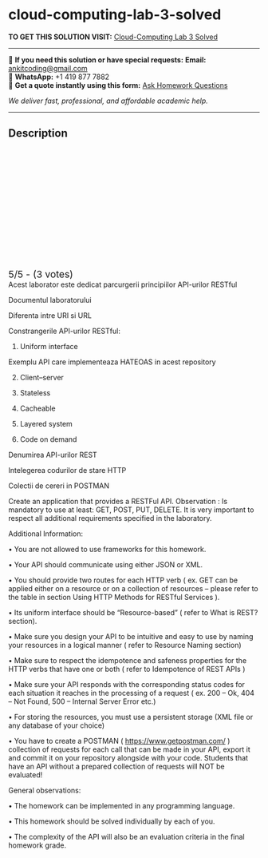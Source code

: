 # cloud-computing-lab-3-solved
**TO GET THIS SOLUTION VISIT:** [Cloud-Computing Lab 3 Solved](https://www.ankitcodinghub.com/product/cloud-computing-laborator-3-solved/)


---

📩 **If you need this solution or have special requests:** **Email:** ankitcoding@gmail.com  
📱 **WhatsApp:** +1 419 877 7882  
📄 **Get a quote instantly using this form:** [Ask Homework Questions](https://www.ankitcodinghub.com/services/ask-homework-questions/)

*We deliver fast, professional, and affordable academic help.*

---

<h2>Description</h2>



<div class="kk-star-ratings kksr-auto kksr-align-center kksr-valign-top" data-payload="{&quot;align&quot;:&quot;center&quot;,&quot;id&quot;:&quot;117666&quot;,&quot;slug&quot;:&quot;default&quot;,&quot;valign&quot;:&quot;top&quot;,&quot;ignore&quot;:&quot;&quot;,&quot;reference&quot;:&quot;auto&quot;,&quot;class&quot;:&quot;&quot;,&quot;count&quot;:&quot;3&quot;,&quot;legendonly&quot;:&quot;&quot;,&quot;readonly&quot;:&quot;&quot;,&quot;score&quot;:&quot;5&quot;,&quot;starsonly&quot;:&quot;&quot;,&quot;best&quot;:&quot;5&quot;,&quot;gap&quot;:&quot;4&quot;,&quot;greet&quot;:&quot;Rate this product&quot;,&quot;legend&quot;:&quot;5\/5 - (3 votes)&quot;,&quot;size&quot;:&quot;24&quot;,&quot;title&quot;:&quot;Cloud-Computing  Lab 3 Solved&quot;,&quot;width&quot;:&quot;138&quot;,&quot;_legend&quot;:&quot;{score}\/{best} - ({count} {votes})&quot;,&quot;font_factor&quot;:&quot;1.25&quot;}">

<div class="kksr-stars">

<div class="kksr-stars-inactive">
            <div class="kksr-star" data-star="1" style="padding-right: 4px">


<div class="kksr-icon" style="width: 24px; height: 24px;"></div>
        </div>
            <div class="kksr-star" data-star="2" style="padding-right: 4px">


<div class="kksr-icon" style="width: 24px; height: 24px;"></div>
        </div>
            <div class="kksr-star" data-star="3" style="padding-right: 4px">


<div class="kksr-icon" style="width: 24px; height: 24px;"></div>
        </div>
            <div class="kksr-star" data-star="4" style="padding-right: 4px">


<div class="kksr-icon" style="width: 24px; height: 24px;"></div>
        </div>
            <div class="kksr-star" data-star="5" style="padding-right: 4px">


<div class="kksr-icon" style="width: 24px; height: 24px;"></div>
        </div>
    </div>

<div class="kksr-stars-active" style="width: 138px;">
            <div class="kksr-star" style="padding-right: 4px">


<div class="kksr-icon" style="width: 24px; height: 24px;"></div>
        </div>
            <div class="kksr-star" style="padding-right: 4px">


<div class="kksr-icon" style="width: 24px; height: 24px;"></div>
        </div>
            <div class="kksr-star" style="padding-right: 4px">


<div class="kksr-icon" style="width: 24px; height: 24px;"></div>
        </div>
            <div class="kksr-star" style="padding-right: 4px">


<div class="kksr-icon" style="width: 24px; height: 24px;"></div>
        </div>
            <div class="kksr-star" style="padding-right: 4px">


<div class="kksr-icon" style="width: 24px; height: 24px;"></div>
        </div>
    </div>
</div>


<div class="kksr-legend" style="font-size: 19.2px;">
            5/5 - (3 votes)    </div>
    </div>
Acest laborator este dedicat parcurgerii principiilor API-urilor RESTful

Documentul laboratorului

Diferenta intre URI si URL

Constrangerile API-urilor RESTful:

1. Uniform interface

Exemplu API care implementeaza HATEOAS in acest repository

2. Client–server

3. Stateless

4. Cacheable

5. Layered system

6. Code on demand

Denumirea API-urilor REST

Intelegerea codurilor de stare HTTP

Colectii de cereri in POSTMAN

Create an application that provides a RESTFul API. Observation : Is mandatory to use at least: GET, POST, PUT, DELETE. It is very important to respect all additional requirements specified in the laboratory.

Additional Information:

• You are not allowed to use frameworks for this homework.

• Your API should communicate using either JSON or XML.

• You should provide two routes for each HTTP verb ( ex. GET can be applied either on a resource or on a collection of resources – please refer to the table in section Using HTTP Methods for RESTful Services ).

• Its uniform interface should be “Resource-based” ( refer to What is REST? section).

• Make sure you design your API to be intuitive and easy to use by naming your resources in a logical manner ( refer to Resource Naming section)

• Make sure to respect the idempotence and safeness properties for the HTTP verbs that have one or both ( refer to Idempotence of REST APIs )

• Make sure your API responds with the corresponding status codes for each situation it reaches in the processing of a request ( ex. 200 – Ok, 404 – Not Found, 500 – Internal Server Error etc.)

• For storing the resources, you must use a persistent storage (XML file or any database of your choice)

• You have to create a POSTMAN ( https://www.getpostman.com/ ) collection of requests for each call that can be made in your API, export it and commit it on your repository alongside with your code. Students that have an API without a prepared collection of requests will NOT be evaluated!

General observations:

• The homework can be implemented in any programming language.

• This homework should be solved individually by each of you.

• The complexity of the API will also be an evaluation criteria in the final homework grade.
